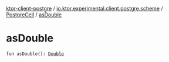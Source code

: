 [ktor-client-postgre](../../index.md) / [io.ktor.experimental.client.postgre.scheme](../index.md) / [PostgreCell](index.md) / [asDouble](./as-double.md)

# asDouble

`fun asDouble(): `[`Double`](https://kotlinlang.org/api/latest/jvm/stdlib/kotlin/-double/index.html)